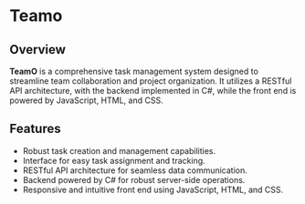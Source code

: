 # Teamo

## Overview

**TeamO** is a comprehensive task management system designed to streamline team collaboration and project organization. It utilizes a RESTful API architecture, with the backend implemented in C#, while the front end is powered by JavaScript, HTML, and CSS.

## Features

- Robust task creation and management capabilities.
- Interface for easy task assignment and tracking.
- RESTful API architecture for seamless data communication.
- Backend powered by C# for robust server-side operations.
- Responsive and intuitive front end using JavaScript, HTML, and CSS.
